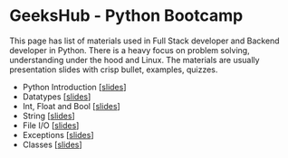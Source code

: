 # GeeksHub - Python Bootcamp

This page has list of materials used in Full Stack developer and Backend developer in Python. There is a heavy focus on problem solving, understanding under the hood and Linux. The materials are usually presentation slides with crisp bullet, examples, quizzes.

* Python Introduction [[slides](01_python_introduction.html)]
* Datatypes [[slides](datatypes.html)]
* Int, Float and Bool [[slides](int_float_bool.html)]
* String [[slides](string.html)]
* File I/O [[slides](fileio.html)]
* Exceptions [[slides](exceptions.html)]
* Classes [[slides](20_classes.html)]